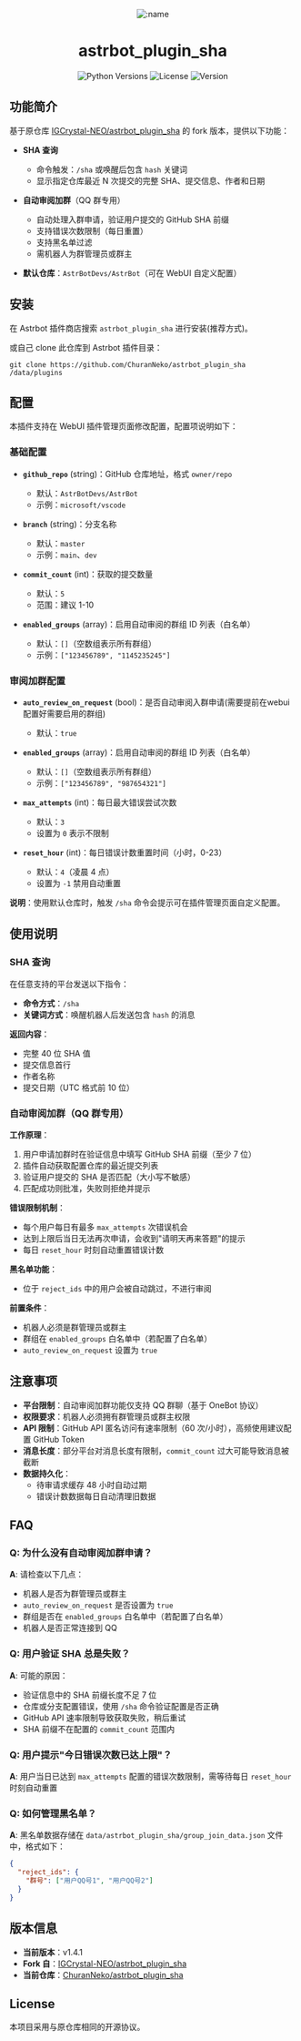 <div align="center">

![:name](https://count.getloli.com/@astrbot_plugin_sha?name=astrbot_plugin_sha&theme=minecraft&padding=6&offset=0&align=top&scale=1&pixelated=1&darkmode=auto)

# astrbot_plugin_sha

![Python Versions](https://img.shields.io/badge/python-3.8%20%7C%203.9%20%7C%203.10-blue)
![License](https://img.shields.io/github/license/ChuranNeko/astrbot_plugin_sha)
![Version](https://img.shields.io/badge/version-1.4.1-green)

</div>


## 功能简介

基于原仓库 [IGCrystal-NEO/astrbot_plugin_sha](https://github.com/IGCrystal-NEO/astrbot_plugin_sha) 的 fork 版本，提供以下功能：

- **SHA 查询**
  - 命令触发：`/sha` 或唤醒后包含 `hash` 关键词
  - 显示指定仓库最近 N 次提交的完整 SHA、提交信息、作者和日期
  
- **自动审阅加群**（QQ 群专用）
  - 自动处理入群申请，验证用户提交的 GitHub SHA 前缀
  - 支持错误次数限制（每日重置）
  - 支持黑名单过滤
  - 需机器人为群管理员或群主
  
- **默认仓库**：`AstrBotDevs/AstrBot`（可在 WebUI 自定义配置）

## 安装

在 Astrbot 插件商店搜索 `astrbot_plugin_sha` 进行安装(推荐方式)。

或自己 clone 此仓库到 Astrbot 插件目录：

```
git clone https://github.com/ChuranNeko/astrbot_plugin_sha /data/plugins
```


## 配置

本插件支持在 WebUI 插件管理页面修改配置，配置项说明如下：

### 基础配置
- **`github_repo`** (string)：GitHub 仓库地址，格式 `owner/repo`
  - 默认：`AstrBotDevs/AstrBot`
  - 示例：`microsoft/vscode`
  
- **`branch`** (string)：分支名称
  - 默认：`master`
  - 示例：`main`、`dev`
  
- **`commit_count`** (int)：获取的提交数量
  - 默认：`5`
  - 范围：建议 1-10

- **`enabled_groups`** (array)：启用自动审阅的群组 ID 列表（白名单）
  - 默认：`[]`（空数组表示所有群组）
  - 示例：`["123456789", "1145235245"]`

### 审阅加群配置
- **`auto_review_on_request`** (bool)：是否自动审阅入群申请(需要提前在webui配置好需要启用的群组)
  - 默认：`true`
  
- **`enabled_groups`** (array)：启用自动审阅的群组 ID 列表（白名单）
  - 默认：`[]`（空数组表示所有群组）
  - 示例：`["123456789", "987654321"]`
  
- **`max_attempts`** (int)：每日最大错误尝试次数
  - 默认：`3`
  - 设置为 `0` 表示不限制
  
- **`reset_hour`** (int)：每日错误计数重置时间（小时，0-23）
  - 默认：`4`（凌晨 4 点）
  - 设置为 `-1` 禁用自动重置

**说明**：使用默认仓库时，触发 `/sha` 命令会提示可在插件管理页面自定义配置。

## 使用说明

### SHA 查询
在任意支持的平台发送以下指令：
- **命令方式**：`/sha`
- **关键词方式**：唤醒机器人后发送包含 `hash` 的消息

**返回内容**：
- 完整 40 位 SHA 值
- 提交信息首行
- 作者名称
- 提交日期（UTC 格式前 10 位）

### 自动审阅加群（QQ 群专用）

**工作原理**：
1. 用户申请加群时在验证信息中填写 GitHub SHA 前缀（至少 7 位）
2. 插件自动获取配置仓库的最近提交列表
3. 验证用户提交的 SHA 是否匹配（大小写不敏感）
4. 匹配成功则批准，失败则拒绝并提示

**错误限制机制**：
- 每个用户每日有最多 `max_attempts` 次错误机会
- 达到上限后当日无法再次申请，会收到"请明天再来答题"的提示
- 每日 `reset_hour` 时刻自动重置错误计数

**黑名单功能**：
- 位于 `reject_ids` 中的用户会被自动跳过，不进行审阅

**前置条件**：
- 机器人必须是群管理员或群主
- 群组在 `enabled_groups` 白名单中（若配置了白名单）
- `auto_review_on_request` 设置为 `true`

## 注意事项

- **平台限制**：自动审阅加群功能仅支持 QQ 群聊（基于 OneBot 协议）
- **权限要求**：机器人必须拥有群管理员或群主权限
- **API 限制**：GitHub API 匿名访问有速率限制（60 次/小时），高频使用建议配置 GitHub Token
- **消息长度**：部分平台对消息长度有限制，`commit_count` 过大可能导致消息被截断
- **数据持久化**：
  - 待审请求缓存 48 小时自动过期
  - 错误计数数据每日自动清理旧数据

## FAQ

### Q: 为什么没有自动审阅加群申请？
**A**: 请检查以下几点：
- 机器人是否为群管理员或群主
- `auto_review_on_request` 是否设置为 `true`
- 群组是否在 `enabled_groups` 白名单中（若配置了白名单）
- 机器人是否正常连接到 QQ

### Q: 用户验证 SHA 总是失败？
**A**: 可能的原因：
- 验证信息中的 SHA 前缀长度不足 7 位
- 仓库或分支配置错误，使用 `/sha` 命令验证配置是否正确
- GitHub API 速率限制导致获取失败，稍后重试
- SHA 前缀不在配置的 `commit_count` 范围内

### Q: 用户提示"今日错误次数已达上限"？
**A**: 用户当日已达到 `max_attempts` 配置的错误次数限制，需等待每日 `reset_hour` 时刻自动重置

### Q: 如何管理黑名单？
**A**: 黑名单数据存储在 `data/astrbot_plugin_sha/group_join_data.json` 文件中，格式如下：
```json
{
  "reject_ids": {
    "群号": ["用户QQ号1", "用户QQ号2"]
  }
}
```

## 版本信息

- **当前版本**：v1.4.1
- **Fork 自**：[IGCrystal-NEO/astrbot_plugin_sha](https://github.com/IGCrystal-NEO/astrbot_plugin_sha)
- **当前仓库**：[ChuranNeko/astrbot_plugin_sha](https://github.com/ChuranNeko/astrbot_plugin_sha)

## License

本项目采用与原仓库相同的开源协议。

